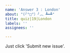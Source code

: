 ```yaml
---
name: 'Answer 3 : London'
about: "(╯°□°）╯︵ ┻━┻"
title: quiz|19|London
labels: ''
assignees: ''

---
```


Just click 'Submit new issue'.
